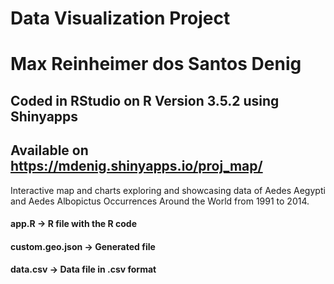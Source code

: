 # Data Visualization Project
# Max Reinheimer dos Santos Denig
## Coded in RStudio on R Version 3.5.2 using Shinyapps
## Available on https://mdenig.shinyapps.io/proj_map/

Interactive map and charts exploring and showcasing data of Aedes Aegypti and Aedes Albopictus Occurrences Around the World from 1991 to 2014.

#### app.R -> R file with the R code
#### custom.geo.json -> Generated file
#### data.csv -> Data file in .csv format
